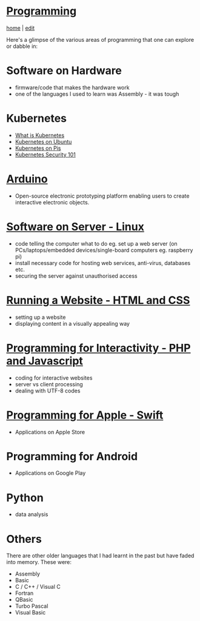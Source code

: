 # [Programming](https://alwinwoo.github.io/pages/programming.html)
[home](https://alwinwoo.github.io/) | [edit](https://github.com/alwinwoo/alwinwoo.github.io/edit/master/pages/programming.md)

Here's a glimpse of the various areas of programming that one can explore or dabble in:

# Software on Hardware
  * firmware/code that makes the hardware work
  * one of the languages I used to learn was Assembly - it was tough
  
# Kubernetes
  * [What is Kubernetes](https://kubernetes.io/docs/concepts/overview/what-is-kubernetes/)
  * [Kubernetes on Ubuntu](https://phoenixnap.com/kb/install-kubernetes-on-ubuntu/)
  * [Kubernetes on Pis](https://opensource.com/article/20/6/kubernetes-raspberry-pi/)
  * [Kubernetes Security 101](https://www.stackrox.com/post/2020/05/kubernetes-security-101/)

# [Arduino](https://alwinwoo.github.io/pages/arduino.html)
  * Open-source electronic prototyping platform enabling users to create interactive electronic objects.

# [Software on Server - Linux](https://alwinwoo.github.io/pages/web_admin.html)
  * code telling the computer what to do eg. set up a web server (on PCs/laptops/embedded devices/single-board computers eg. raspberry pi)
  * install necessary code for hosting web services, anti-virus, databases etc.
  * securing the server against unauthorised access

# [Running a Website - HTML and CSS](https://alwinwoo.github.io/pages/web_css.html)
  * setting up a website
  * displaying content in a visually appealing way

# [Programming for Interactivity - PHP and Javascript](https://alwinwoo.github.io/pages/java.html)
  * coding for interactive websites
  * server vs client processing
  * dealing with UTF-8 codes

# [Programming for Apple - Swift](https://alwinwoo.github.io/pages/swift.html)
  * Applications on Apple Store

# Programming for Android
  * Applications on Google Play

# Python
  * data analysis

# Others

  There are other older languages that I had learnt in the past but have faded into memory. These were:
  * Assembly
  * Basic
  * C / C++ / Visual C
  * Fortran
  * QBasic
  * Turbo Pascal
  * Visual Basic
